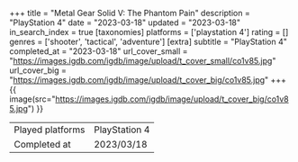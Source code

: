 +++
title = "Metal Gear Solid V: The Phantom Pain"
description = "PlayStation 4"
date = "2023-03-18"
updated = "2023-03-18"
in_search_index = true
[taxonomies]
platforms = ['playstation 4']
rating = []
genres = ['shooter', 'tactical', 'adventure']
[extra]
subtitle = "PlayStation 4"
completed_at = "2023-03-18"
url_cover_small = "https://images.igdb.com/igdb/image/upload/t_cover_small/co1v85.jpg"
url_cover_big = "https://images.igdb.com/igdb/image/upload/t_cover_big/co1v85.jpg"
+++
{{ image(src="https://images.igdb.com/igdb/image/upload/t_cover_big/co1v85.jpg") }}

|              |            |
| ------------ | ---------- |
| Played platforms    | PlayStation 4 |
| Completed at | 2023/03/18 |

